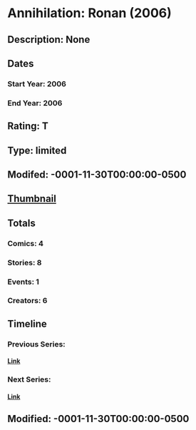 # Annihilation: Ronan (2006)
## Description: None
## Dates
### Start Year: 2006
### End Year: 2006
## Rating: T
## Type: limited
## Modifed: -0001-11-30T00:00:00-0500
## [Thumbnail](http://i.annihil.us/u/prod/marvel/i/mg/f/10/4bad4aa66c6c7.jpg)
## Totals
### Comics: 4
### Stories: 8
### Events: 1
### Creators: 6
## Timeline
### Previous Series: 
#### [Link]()
### Next Series: 
#### [Link]()
## Modified: -0001-11-30T00:00:00-0500